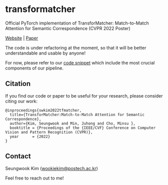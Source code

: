 # transformatcher
Official PyTorch implementation of TransforMatcher: Match-to-Match Attention for Semantic Correspondence (CVPR 2022 Poster)

[Website](https://cvlab.postech.ac.kr/research/TransforMatcher/) | [Paper](https://arxiv.org/abs/2205.11634)

The code is under refactoring at the moment, so that it will be better understandable and usable by anyone!

For now, please refer to our [code snippet](./transformatcher.py) which include the most crucial components of our pipeline.

## Citation
If you find our code or paper to be useful for your research, please consider citing our work:
```
@inproceedings{swkim2022tfmatcher,
  title={TransforMatcher:Match-to-Match Attention for Semantic Correspondence},
  author={Kim, Seungwook and Min, Juhong and Cho, Minsu },
  booktitle = {Proceedings of the {IEEE/CVF} Conference on Computer Vision and Pattern Recognition (CVPR)},
  year      = {2022}
}
```

## Contact

Seungwook Kim (wookiekim@postech.ac.kr)

Feel free to reach out to me! 
